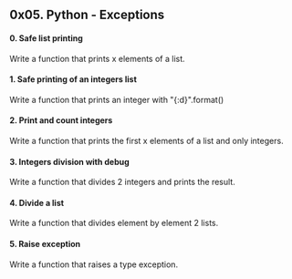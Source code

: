 ## 0x05. Python - Exceptions

#### 0. Safe list printing
Write a function that prints x elements of a list.
#### 1. Safe printing of an integers list
Write a function that prints an integer with "{:d}".format()
#### 2. Print and count integers
Write a function that prints the first x elements of a list and only integers.
#### 3. Integers division with debug
Write a function that divides 2 integers and prints the result.
#### 4. Divide a list
Write a function that divides element by element 2 lists.
#### 5. Raise exception
Write a function that raises a type exception.
